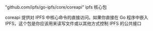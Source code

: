 "github.com/ipfs/go-ipfs/core/coreapi"  ipfs 核心包

coreapi 提供对 IPFS 中核心命令的直接访问。如果你直接在 Go 程序中嵌入 IPFS，这个包是你应该用来读写文件或以其他方式控制 IPFS 的公共接口